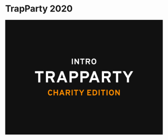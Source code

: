 # TrapParty 2020

[![first slide](media/first-slide.png "open slideshow")](https://slides.com/dargmuesli/trapparty-2020/fullscreen)
